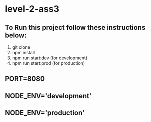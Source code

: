 # level-2-ass3

## To Run this project follow these instructions below: 
1. git clone 
2. npm install
3. npm run start:dev (for development)
4. npm run start:prod (for production)


## PORT=8080
## NODE_ENV='development'
## NODE_ENV='production'
